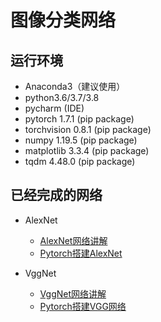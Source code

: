  # 图像分类网络  
 
 ## 运行环境
* Anaconda3（建议使用）
* python3.6/3.7/3.8
* pycharm (IDE)
* pytorch 1.7.1 (pip package)
* torchvision 0.8.1 (pip package)
* numpy 1.19.5 (pip package)
* matplotlib 3.3.4 (pip package)
* tqdm 4.48.0 (pip package)

 ## 已经完成的网络
 
 * AlexNet
    * [AlexNet网络讲解](https://blog.csdn.net/AugustMe/article/details/108488873)
    * [Pytorch搭建AlexNet](https://blog.csdn.net/AugustMe/article/details/108488873)
  
  * VggNet
    * [VggNet网络讲解](https://blog.csdn.net/AugustMe/article/details/108519132)
    * [Pytorch搭建VGG网络](https://blog.csdn.net/AugustMe/article/details/108519132)  




